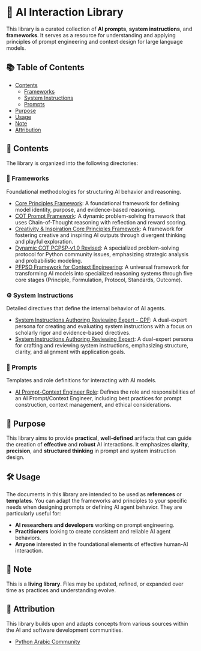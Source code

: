 # 🤖 AI Interaction Library

This library is a curated collection of **AI prompts**, **system instructions**, and **frameworks**. It serves as a resource for understanding and applying principles of prompt engineering and context design for large language models.

## 📚 Table of Contents

- [Contents](#contents)
  - [Frameworks](#frameworks)
  - [System Instructions](#system-instructions)
  - [Prompts](#prompts)
- [Purpose](#purpose)
- [Usage](#usage)
- [Note](#note)
- [Attribution](#attribution)

## 📂 Contents

The library is organized into the following directories:

### 🧠 Frameworks

Foundational methodologies for structuring AI behavior and reasoning.

- [Core Principles Framework](Frameworks/Core%20Principles%20Framework.md): A foundational framework for defining model identity, purpose, and evidence-based reasoning.
- [COT Prompt Framework](Frameworks/COT%20prompt%20Framework.md): A dynamic problem-solving framework that uses Chain-of-Thought reasoning with reflection and reward scoring.
- [Creativity & Inspiration Core Principles Framework](Frameworks/Creativity%20&%20Inspiration%20Core%20Principles%20Framework.md): A framework for fostering creative and inspiring AI outputs through divergent thinking and playful exploration.
- [Dynamic COT PCPSP‑v1.0 Revised](Frameworks/Dynamic%20COT%20PCPSP%E2%80%91v1.0%20Revised.md): A specialized problem-solving protocol for Python community issues, emphasizing strategic analysis and probabilistic modeling.
- [PFPSO Framework for Context Engineering](Frameworks/PFPSO%20Framework%20for%20Context%20Engineering.md): A universal framework for transforming AI models into specialized reasoning systems through five core stages (Principle, Formulation, Protocol, Standards, Outcome).

### ⚙️ System Instructions

Detailed directives that define the internal behavior of AI agents.

- [System Instructions Authoring Reviewing Expert - CPF](System%20Instructions/System%20Instructions%20Authoring%20Reviewing%20Expert%20-%20CPF.md): A dual-expert persona for creating and evaluating system instructions with a focus on scholarly rigor and evidence-based directives.
- [System Instructions Authoring Reviewing Expert](System%20Instructions/System%20Instructions%20Authoring%20Reviewing%20Expert.md): A dual-expert persona for crafting and reviewing system instructions, emphasizing structure, clarity, and alignment with application goals.

### 💬 Prompts

Templates and role definitions for interacting with AI models.

- [AI Prompt-Context Engineer Role](Prompts/AI%20Prompt-Context%20Engineer%20Role.md): Defines the role and responsibilities of an AI Prompt/Context Engineer, including best practices for prompt construction, context management, and ethical considerations.

## 🎯 Purpose

This library aims to provide **practical**, **well-defined** artifacts that can guide the creation of **effective** and **robust** AI interactions. It emphasizes **clarity**, **precision**, and **structured thinking** in prompt and system instruction design.

## 🛠️ Usage

The documents in this library are intended to be used as **references** or **templates**. You can adapt the frameworks and principles to your specific needs when designing prompts or defining AI agent behavior. They are particularly useful for:

- **AI researchers and developers** working on prompt engineering.
- **Practitioners** looking to create consistent and reliable AI agent behaviors.
- **Anyone** interested in the foundational elements of effective human-AI interaction.

## 📝 Note

This is a **living library**. Files may be updated, refined, or expanded over time as practices and understanding evolve.

## 🙏 Attribution

This library builds upon and adapts concepts from various sources within the AI and software development communities. 

- [Python Arabic Community](https://github.com/Pythonation)

